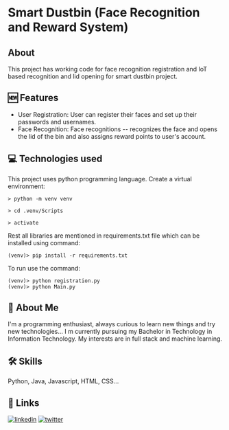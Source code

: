 # Smart Dustbin (Face Recognition and Reward System) 
## About 
This project has working code for face recognition registration and IoT based recognition and lid opening for smart dustbin project.

## 🆕 Features
- User Registration: User can register their faces and set up their passwords and usernames.
- Face Recognition: Face recognitions -- recognizes the face and opens the lid of the bin and also assigns reward points to user's account.

## 💻 Technologies used
This project uses python programming language.
Create a virtual environment:
```
> python -m venv venv
```
```
> cd .venv/Scripts
```
```
> activate
```
Rest all libraries are mentioned in requirements.txt file which can be installed using command:
```
(venv)> pip install -r requirements.txt 
```
To run use the command:
```
(venv)> python registration.py
(venv)> python Main.py 
```

## 🚀 About Me
I'm a programming enthusiast, always curious to learn new things and try new technologies... I m currently pursuing my Bachelor in Technology in Information Technology. My interests are in full stack and machine learning.

## 🛠 Skills
Python, Java, Javascript, HTML, CSS...

## 🔗 Links
[![linkedin](https://img.shields.io/badge/linkedin-0A66C2?style=for-the-badge&logo=linkedin&logoColor=white)](https://www.linkedin.com/in/this-darshiii/)
[![twitter](https://img.shields.io/badge/twitter-1DA1F2?style=for-the-badge&logo=twitter&logoColor=white)](https://twitter.com/this_darshiii)
